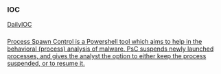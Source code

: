 ### IOC

[DailyIOC](https://github.com/StrangerealIntel/DailyIOC)

###

[Process Spawn Control is a Powershell tool which aims to help in the behavioral (process) analysis of malware. PsC suspends newly launched processes, and gives the analyst the option to either keep the process suspended, or to resume it.](https://github.com/felixweyne/ProcessSpawnControl)
